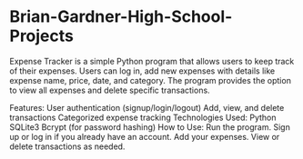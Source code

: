 # Brian-Gardner-High-School-Projects
Expense Tracker is a simple Python program that allows users to keep track of their expenses. Users can log in, add new expenses with details like expense name, price, date, and category. The program provides the option to view all expenses and delete specific transactions.

Features:
User authentication (signup/login/logout)
Add, view, and delete transactions
Categorized expense tracking
Technologies Used:
Python
SQLite3
Bcrypt (for password hashing)
How to Use:
Run the program.
Sign up or log in if you already have an account.
Add your expenses.
View or delete transactions as needed.

